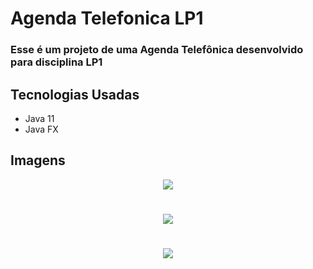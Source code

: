 # Agenda Telefonica LP1

<h3>Esse é um projeto de uma Agenda Telefônica desenvolvido para disciplina LP1</h3>


## Tecnologias Usadas
- Java 11
- Java FX

## Imagens
<div align="center">
  <img src="https://user-images.githubusercontent.com/85958184/195474874-62e78a6a-dcc2-49e2-959a-563faf4d36c6.png">
</div>

#

<div align="center">
  <img src="https://user-images.githubusercontent.com/85958184/195474917-c5409aee-193b-4fb9-b2e6-53ea7fcad6a5.png">
</div>

#

<div align="center">
   <img src="https://user-images.githubusercontent.com/85958184/195474937-003904b0-c67c-4631-8cbe-c1cc400d21e1.png">
</div>
 
